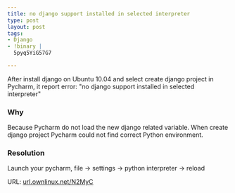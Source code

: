 ```yaml
--- 
title: no django support installed in selected interpreter
type: post
layout: post
tags: 
- Django
- !binary |
  5pyq5YiG57G7

---
```


After install django on Ubuntu 10.04 and select create django project in Pycharm, it report error: "no django support installed in selected interpreter"


### Why

Because Pycharm do not load the new django related variable. When create django project Pycharm could not find correct Python environment.


### Resolution
Launch your pycharm, file -> settings -> python interpreter -> reload


URL: [url.ownlinux.net/N2MyC](url.ownlinux.net/N2MyC)

